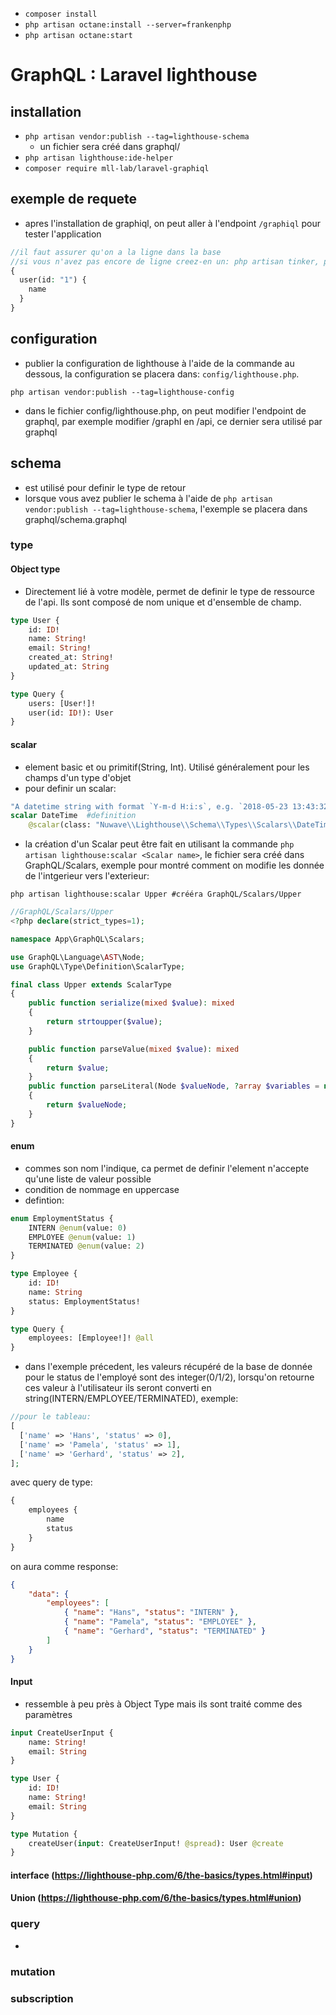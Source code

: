 -   `composer install`
-   `php artisan octane:install --server=frankenphp`
-   `php artisan octane:start`

# GraphQL : Laravel lighthouse

## installation

-   `php artisan vendor:publish --tag=lighthouse-schema`
    -   un fichier sera créé dans graphql/
-   `php artisan lighthouse:ide-helper`
-   `composer require mll-lab/laravel-graphiql`

## exemple de requete

-   apres l'installation de graphiql, on peut aller à l'endpoint `/graphiql` pour tester l'application

```php
//il faut assurer qu'on a la ligne dans la base
//si vous n'avez pas encore de ligne creez-en un: php artisan tinker, puis User::factory()->create()
{
  user(id: "1") {
    name
  }
}
```

## configuration

-   publier la configuration de lighthouse à l'aide de la commande au dessous, la configuration se placera dans: `config/lighthouse.php`.

```console
php artisan vendor:publish --tag=lighthouse-config
```

-   dans le fichier config/lighthouse.php, on peut modifier l'endpoint de graphql, par exemple modifier /graphl en /api, ce dernier sera utilisé par graphql

## schema

-   est utilisé pour definir le type de retour
-   lorsque vous avez publier le schema à l'aide de `php artisan vendor:publish --tag=lighthouse-schema`, l'exemple se placera dans graphql/schema.graphql

### type

#### Object type

-   Directement lié à votre modèle, permet de definir le type de ressource de l'api. Ils sont composé de nom unique et d'ensemble de champ.

```graphql
type User {
    id: ID!
    name: String!
    email: String!
    created_at: String!
    updated_at: String
}

type Query {
    users: [User!]!
    user(id: ID!): User
}
```

#### scalar

-   element basic et ou primitif(String, Int). Utilisé généralement pour les champs d'un type d'objet
-   pour definir un scalar:

```graphql
"A datetime string with format `Y-m-d H:i:s`, e.g. `2018-05-23 13:43:32`."
scalar DateTime  #definition
    @scalar(class: "Nuwave\\Lighthouse\\Schema\\Types\\Scalars\\DateTime") #indication de la classe lié, @scalar est un directive permettant de modifier la valeur de l'element(parsing)
```

-   la création d'un Scalar peut être fait en utilisant la commande `php artisan lighthouse:scalar <Scalar name>`, le fichier sera créé dans GraphQL/Scalars, exemple pour montré comment on modifie les donnée de l'intgerieur vers l'exterieur:

```console
php artisan lighthouse:scalar Upper #crééra GraphQL/Scalars/Upper
```

```php GraphQL/Scalars/Upper
//GraphQL/Scalars/Upper
<?php declare(strict_types=1);

namespace App\GraphQL\Scalars;

use GraphQL\Language\AST\Node;
use GraphQL\Type\Definition\ScalarType;

final class Upper extends ScalarType
{
    public function serialize(mixed $value): mixed
    {
        return strtoupper($value);
    }

    public function parseValue(mixed $value): mixed
    {
        return $value;
    }
    public function parseLiteral(Node $valueNode, ?array $variables = null): mixed
    {
        return $valueNode;
    }
}

```

#### enum

-   commes son nom l'indique, ca permet de definir l'element n'accepte qu'une liste de valeur possible
-   condition de nommage en uppercase
-   defintion:

```graphql
enum EmploymentStatus {
    INTERN @enum(value: 0)
    EMPLOYEE @enum(value: 1)
    TERMINATED @enum(value: 2)
}

type Employee {
    id: ID!
    name: String
    status: EmploymentStatus!
}

type Query {
    employees: [Employee!]! @all
}
```

-   dans l'exemple précedent, les valeurs récupéré de la base de donnée pour le status de l'employé sont des integer(0/1/2), lorsqu'on retourne ces valeur à l'utilisateur ils seront converti en string(INTERN/EMPLOYEE/TERMINATED), exemple:

```php
//pour le tableau:
[
  ['name' => 'Hans', 'status' => 0],
  ['name' => 'Pamela', 'status' => 1],
  ['name' => 'Gerhard', 'status' => 2],
];
```

avec query de type:

```graphql
{
    employees {
        name
        status
    }
}
```

on aura comme response:

```json
{
    "data": {
        "employees": [
            { "name": "Hans", "status": "INTERN" },
            { "name": "Pamela", "status": "EMPLOYEE" },
            { "name": "Gerhard", "status": "TERMINATED" }
        ]
    }
}
```

#### Input

-   ressemble à peu près à Object Type mais ils sont traité comme des paramètres

```graphql
input CreateUserInput {
    name: String!
    email: String
}

type User {
    id: ID!
    name: String!
    email: String
}

type Mutation {
    createUser(input: CreateUserInput! @spread): User @create
}
```

#### interface (https://lighthouse-php.com/6/the-basics/types.html#input)

#### Union (https://lighthouse-php.com/6/the-basics/types.html#union)

### query

-

### mutation

### subscription
